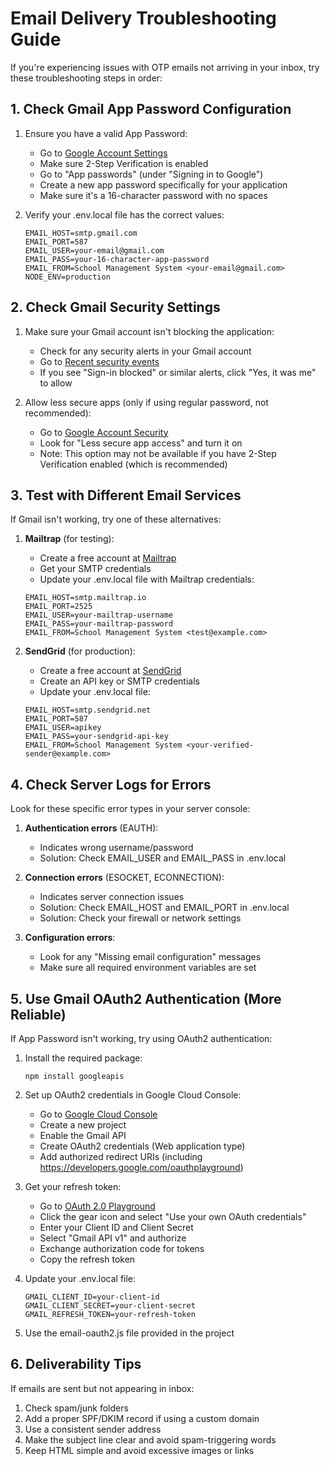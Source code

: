 # Email Delivery Troubleshooting Guide

If you're experiencing issues with OTP emails not arriving in your inbox, try these troubleshooting steps in order:

## 1. Check Gmail App Password Configuration

1. Ensure you have a valid App Password:
   - Go to [Google Account Settings](https://myaccount.google.com/security)
   - Make sure 2-Step Verification is enabled
   - Go to "App passwords" (under "Signing in to Google")
   - Create a new app password specifically for your application
   - Make sure it's a 16-character password with no spaces

2. Verify your .env.local file has the correct values:
   ```
   EMAIL_HOST=smtp.gmail.com
   EMAIL_PORT=587
   EMAIL_USER=your-email@gmail.com
   EMAIL_PASS=your-16-character-app-password
   EMAIL_FROM=School Management System <your-email@gmail.com>
   NODE_ENV=production
   ```

## 2. Check Gmail Security Settings

1. Make sure your Gmail account isn't blocking the application:
   - Check for any security alerts in your Gmail account
   - Go to [Recent security events](https://myaccount.google.com/notifications)
   - If you see "Sign-in blocked" or similar alerts, click "Yes, it was me" to allow

2. Allow less secure apps (only if using regular password, not recommended):
   - Go to [Google Account Security](https://myaccount.google.com/security)
   - Look for "Less secure app access" and turn it on
   - Note: This option may not be available if you have 2-Step Verification enabled (which is recommended)

## 3. Test with Different Email Services

If Gmail isn't working, try one of these alternatives:

1. **Mailtrap** (for testing):
   - Create a free account at [Mailtrap](https://mailtrap.io)
   - Get your SMTP credentials
   - Update your .env.local file with Mailtrap credentials:
   ```
   EMAIL_HOST=smtp.mailtrap.io
   EMAIL_PORT=2525
   EMAIL_USER=your-mailtrap-username
   EMAIL_PASS=your-mailtrap-password
   EMAIL_FROM=School Management System <test@example.com>
   ```

2. **SendGrid** (for production):
   - Create a free account at [SendGrid](https://sendgrid.com)
   - Create an API key or SMTP credentials
   - Update your .env.local file:
   ```
   EMAIL_HOST=smtp.sendgrid.net
   EMAIL_PORT=587
   EMAIL_USER=apikey
   EMAIL_PASS=your-sendgrid-api-key
   EMAIL_FROM=School Management System <your-verified-sender@example.com>
   ```

## 4. Check Server Logs for Errors

Look for these specific error types in your server console:

1. **Authentication errors** (EAUTH):
   - Indicates wrong username/password
   - Solution: Check EMAIL_USER and EMAIL_PASS in .env.local

2. **Connection errors** (ESOCKET, ECONNECTION):
   - Indicates server connection issues
   - Solution: Check EMAIL_HOST and EMAIL_PORT in .env.local
   - Solution: Check your firewall or network settings

3. **Configuration errors**:
   - Look for any "Missing email configuration" messages
   - Make sure all required environment variables are set

## 5. Use Gmail OAuth2 Authentication (More Reliable)

If App Password isn't working, try using OAuth2 authentication:

1. Install the required package:
   ```
   npm install googleapis
   ```

2. Set up OAuth2 credentials in Google Cloud Console:
   - Go to [Google Cloud Console](https://console.cloud.google.com/)
   - Create a new project
   - Enable the Gmail API
   - Create OAuth2 credentials (Web application type)
   - Add authorized redirect URIs (including https://developers.google.com/oauthplayground)

3. Get your refresh token:
   - Go to [OAuth 2.0 Playground](https://developers.google.com/oauthplayground)
   - Click the gear icon and select "Use your own OAuth credentials"
   - Enter your Client ID and Client Secret
   - Select "Gmail API v1" and authorize
   - Exchange authorization code for tokens
   - Copy the refresh token

4. Update your .env.local file:
   ```
   GMAIL_CLIENT_ID=your-client-id
   GMAIL_CLIENT_SECRET=your-client-secret
   GMAIL_REFRESH_TOKEN=your-refresh-token
   ```

5. Use the email-oauth2.js file provided in the project

## 6. Deliverability Tips

If emails are sent but not appearing in inbox:

1. Check spam/junk folders
2. Add a proper SPF/DKIM record if using a custom domain
3. Use a consistent sender address
4. Make the subject line clear and avoid spam-triggering words
5. Keep HTML simple and avoid excessive images or links
